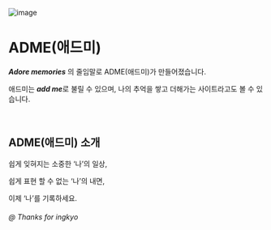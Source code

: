 ![image](https://user-images.githubusercontent.com/74857364/147022046-4d1a2e2a-db51-49a8-b485-244980e4d7f8.png)

# ADME(애드미)

***Adore memories*** 의 줄임말로 ADME(애드미)가 만들어졌습니다.

애드미는 ***add me***로 불릴 수 있으며, 나의 추억을 쌓고 더해가는 사이트라고도 볼 수 있습니다.   

<br>

## ADME(애드미) 소개
쉽게 잊혀지는 소중한 ‘나’의 일상, 

쉽게 표현 할 수 없는 ‘나’의 내면, 

이제 ‘나’를 기록하세요.


###### @ Thanks for ingkyo
